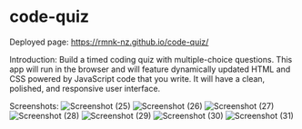 # code-quiz

Deployed page: https://rmnk-nz.github.io/code-quiz/

Introduction:
Build a timed coding quiz with multiple-choice questions. This app will run in the browser and will feature dynamically updated HTML and CSS powered by JavaScript code that you write. It will have a clean, polished, and responsive user interface.

Screenshots:
![Screenshot (25)](https://user-images.githubusercontent.com/86906047/133355711-c31354a6-ab30-4e87-99f4-8d97bbbcc07a.png)
![Screenshot (26)](https://user-images.githubusercontent.com/86906047/133355763-f1acc90b-51e9-41ac-8cfb-30e1b7284bd2.png)
![Screenshot (27)](https://user-images.githubusercontent.com/86906047/133355771-d4a7713b-c4f5-4bcb-902a-c77e852b54a1.png)
![Screenshot (28)](https://user-images.githubusercontent.com/86906047/133355822-926ebb88-d7e2-4e7b-bc5d-a14973768175.png)
![Screenshot (29)](https://user-images.githubusercontent.com/86906047/133355845-54c73000-5155-4c29-973a-fd8854dceade.png)
![Screenshot (30)](https://user-images.githubusercontent.com/86906047/133355852-04633d3f-1279-4814-ba11-4e7073b7cbd7.png)
![Screenshot (31)](https://user-images.githubusercontent.com/86906047/133355860-bd87b563-ed00-4538-8263-383a99eff994.png)
